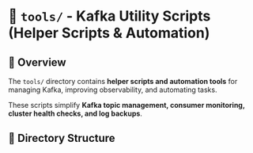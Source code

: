 # 📂 `tools/` - Kafka Utility Scripts (Helper Scripts & Automation)

## 📌 Overview

The `tools/` directory contains **helper scripts and automation tools** for managing Kafka, improving observability, and automating tasks.

These scripts simplify **Kafka topic management, consumer monitoring, cluster health checks, and log backups**.

## 📁 Directory Structure
